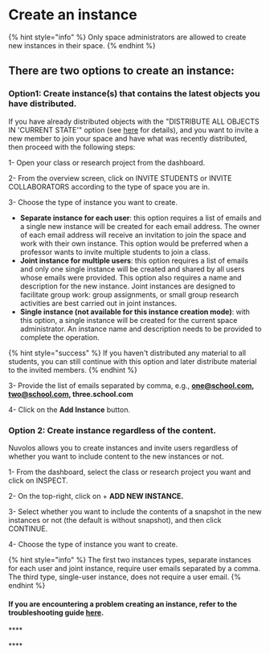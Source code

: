 # Create an instance

{% hint style="info" %}
Only space administrators are allowed to create new instances in their space.
{% endhint %}

## **There are two options to create an instance:**

### **Option1: Create instance\(s\) that contains the latest objects you have distributed.**

If you have already distributed objects with the "DISTRIBUTE ALL OBJECTS IN 'CURRENT STATE'" option \(see  [here](../distribute-objects-in-nuvolos/) for details\), and you want to invite a new member to join your space and have what was recently distributed, then proceed with the following steps:

1- Open your class or research project from the dashboard.

2- From the overview screen, click on INVITE STUDENTS or INVITE COLLABORATORS according to the type of space you are in.

3- Choose the type of instance you want to create.

* **Separate instance for each user**: this option requires a list of emails and a single new instance will be created for each email address. The owner of each email address will receive an invitation to join the space and work with their own instance. This option would be preferred when a professor wants to invite multiple students to join a class.
* **Joint instance for multiple users**: this option requires a list of emails and only one single instance will be created and shared by all users whose emails were provided. This option also requires a name and description for the new instance. Joint instances are designed to facilitate group work: group assignments, or small group research activities are best carried out in joint instances. 
* **Single instance \(not available for this instance creation mode\)**: with this option, a single instance will be created for the current space administrator. An instance name and description needs to be provided to complete the operation.

{% hint style="success" %}
If you haven't distributed any material to all students, you can still continue with this option and later distribute material to the invited members.
{% endhint %}

3- Provide the list of emails separated by comma, e.g., **one@school.com, two@school.com, three.school.com**

4- Click on the **Add Instance** button.

### **Option 2: Create instance regardless of the content.**

Nuvolos allows you to create instances and invite users regardless of whether you want to include content to the new instances or not.

1- From the dashboard, select the class or research project you want and click on INSPECT.

2- On the top-right, click on + **ADD NEW INSTANCE.**

3- Select whether you want to include the contents of a snapshot in the new instances or not \(the default is without snapshot\), and then click CONTINUE.

4- Choose the type of instance you want to create.

{% hint style="info" %}
The first two instances types, separate instances for each user and joint instance, require user emails separated by a comma. The third type, single-user instance, does not require a user email.
{% endhint %}

#### If you are encountering a problem creating an instance, refer to the troubleshooting guide [here](../../troubleshooting/authorization-issues/cannot-create-an-instance.md).

\*\*\*\*

\*\*\*\*

